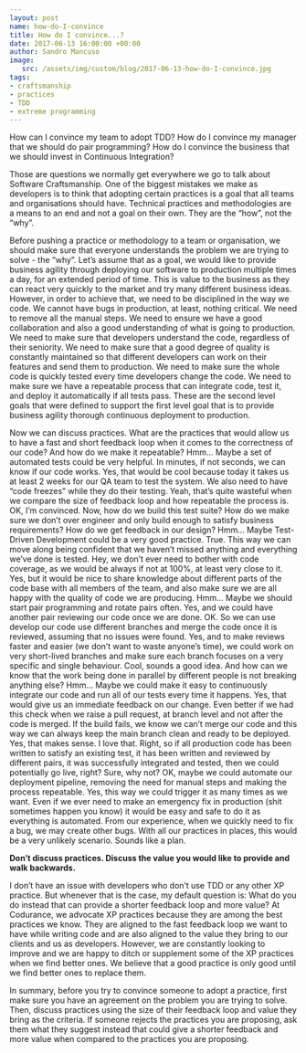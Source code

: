 ```yaml
---
layout: post
name: how-do-I-convince
title: How do I convince...?
date: 2017-06-13 16:00:00 +00:00
author: Sandro Mancuso
image:
   src: /assets/img/custom/blog/2017-06-13-how-do-I-convince.jpg
tags:
- craftsmanship
- practices
- TDD
- extreme programming
---
```


How can I convince my team to adopt TDD? How do I convince my manager that we should do pair programming? How do I convince the business that we should invest in Continuous Integration?

Those are questions we normally get everywhere we go to talk about Software Craftsmanship. One of the biggest mistakes we make as developers is to think that adopting certain practices is a goal that all teams and organisations should have. Technical practices and methodologies are a means to an end and not a goal on their own. They are the “how”, not the “why”.

Before pushing a practice or methodology to a team or organisation, we should make sure that everyone understands the problem we are trying to solve - the “why”. Let’s assume that as a goal, we would like to provide business agility through deploying our software to production multiple times a day, for an extended period of time. This is value to the business as they can react very quickly to the market and try many different business ideas. However, in order to achieve that, we need to be disciplined in the way we code. We cannot have bugs in production, at least, nothing critical. We need to remove all the manual steps. We need to ensure we have a good collaboration and also a good understanding of what is going to production. We need to make sure that developers understand the code, regardless of their seniority. We need to make sure that a good degree of quality is constantly maintained so that different developers can work on their features and send them to production. We need to make sure the whole code is quickly tested every time developers change the code. We need to make sure we have a repeatable process that can integrate code, test it, and deploy it automatically if all tests pass. These are the second level goals that were defined to support the first level goal that is to provide business agility thorough continuous deployment to production. 

Now we can discuss practices. What are the practices that would allow us to have a fast and short feedback loop when it comes to the correctness of our code? And how do we make it repeatable? Hmm... Maybe a set of automated tests could be very helpful. In minutes, if not seconds, we can know if our code works. Yes, that would be cool because today it takes us at least 2 weeks for our QA team to test the system. We also need to have “code freezes” while they do their testing. Yeah, that’s quite wasteful when we compare the size of feedback loop and how repeatable the process is. OK, I’m convinced. Now, how do we build this test suite? How do we make sure we don’t over engineer and only build enough to satisfy business requirements? How do we get feedback in our design? Hmm... Maybe Test-Driven Development could be a very good practice. True. This way we can move along being confident that we haven’t missed anything and everything we’ve done is tested. Hey, we don’t ever need to bother with code coverage, as we would be always if not at 100%, at least very close to it. Yes, but it would be nice to share knowledge about different parts of the code base with all members of the team, and also make sure we are all happy with the quality of code we are producing. Hmm... Maybe we should start pair programming and rotate pairs often. Yes, and we could have another pair reviewing our code once we are done. OK. So we can use develop our code use different branches and merge the code once it is reviewed, assuming that no issues were found.  Yes, and to make reviews faster and easier (we don’t want to waste anyone’s time), we could work on very short-lived branches and make sure each branch focuses on a very specific and single behaviour. Cool, sounds a good idea. And how can we know that the work being done in parallel by different people is not breaking anything else? Hmm... Maybe we could make it easy to continuously integrate our code and run all of our tests every time it happens. Yes, that would give us an immediate feedback on our change. Even better if we had this check when we raise a pull request, at branch level and not after the code is merged. If the build fails, we know we can’t merge our code and this way we can always keep the main branch clean and ready to be deployed. Yes, that makes sense. I love that. Right, so if all production code has been written to satisfy an existing test, it has been written and reviewed by different pairs, it was successfully integrated and tested, then we could potentially go live, right? Sure, why not? OK, maybe we could automate our deployment pipeline, removing the need for manual steps and making the process repeatable. Yes, this way we could trigger it as many times as we want. Even if we ever need to make an emergency fix in production (shit sometimes happen you know) it would be easy and safe to do it as everything is automated. From our experience, when we quickly need to fix a bug, we may create other bugs. With all our practices in places, this would be a very unlikely scenario. Sounds like a plan. 

**Don’t discuss practices. Discuss the value you would like to provide and walk backwards.**

I don’t have an issue with developers who don’t use TDD or any other XP practice. But whenever that is the case, my default question is: What do you do instead that can provide a shorter feedback loop and more value? At Codurance, we advocate XP practices because they are among the best practices we know. They are aligned to the fast feedback loop we want to have while writing code and are also aligned to the value they bring to our clients and us as developers. However, we are constantly looking to improve and we are happy to ditch or supplement some of the XP practices when we find better ones. We believe that a good practice is only good until we find better ones to replace them. 

In summary, before you try to convince someone to adopt a practice, first make sure you have an agreement on the problem you are trying to solve. Then, discuss practices using the size of their feedback loop and value they bring as the criteria. If someone rejects the practices you are proposing, ask them what they suggest instead that could give a shorter feedback and more value when compared to the practices you are proposing. 